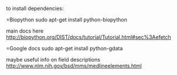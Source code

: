 
to install dependencies:

=Biopython
sudo apt-get install python-biopython

main docs here
http://biopython.org/DIST/docs/tutorial/Tutorial.html#sec%3Aefetch

=Google docs
sudo apt-get install python-gdata



maybe useful info on field descriptions
http://www.nlm.nih.gov/bsd/mms/medlineelements.html

